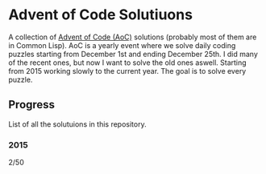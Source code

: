 # Advent of Code Solutiuons

A collection of [Advent of Code (AoC)](https://adventofcode.com/) solutions (probably most of them are in Common Lisp). AoC is a yearly event where we solve daily coding puzzles starting from December 1st and ending December 25th. I did many of the recent ones, but now I want to solve the old ones aswell. Starting from 2015 working slowly to the current year. The goal is to solve every puzzle.

## Progress

List of all the solutuions in this repository.

### 2015
2/50
